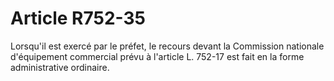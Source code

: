 # Article R752-35

Lorsqu'il est exercé par le préfet, le recours devant la Commission nationale d'équipement commercial prévu à l'article L. 752-17 est fait en la forme administrative ordinaire.